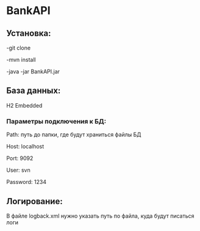 # BankAPI
## Установка:
-git clone 

-mvn install

-java -jar BankAPI.jar

## База данных:
H2 Embedded

### Параметры подключения к БД:
Path: путь до папки, где будут храниться файлы БД

Host: localhost

Port: 9092

User: svn

Password: 1234

## Логирование:
В файле logback.xml нужно указать путь по файла, куда будут писаться логи
